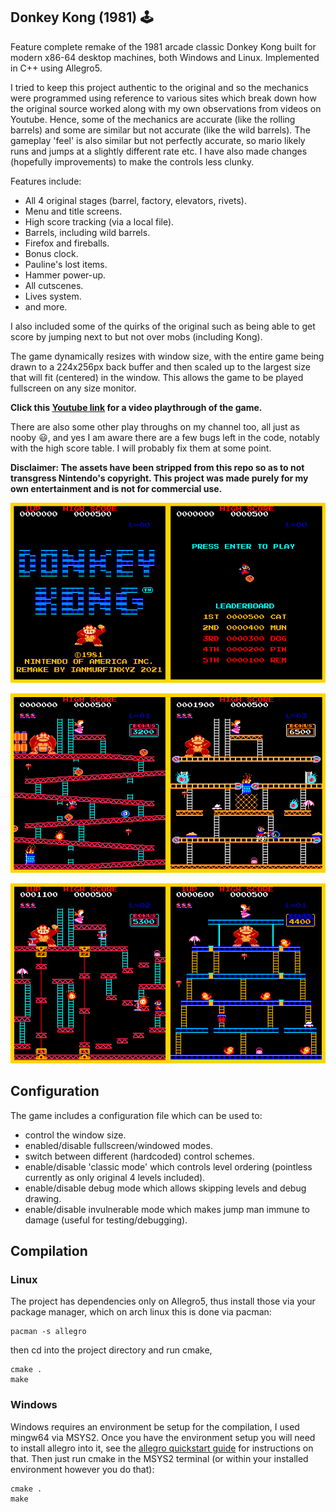 ## Donkey Kong (1981) :joystick:

Feature complete remake of the 1981 arcade classic Donkey Kong built for modern x86-64 desktop machines, both
Windows and Linux. Implemented in C++ using Allegro5. 

I tried to keep this project authentic to the original and so the mechanics were programmed using reference to 
various sites which break down how the original source worked along with my own observations from videos on 
Youtube. Hence, some of the mechanics are accurate (like the rolling barrels) and some are similar but not
accurate (like the wild barrels). The gameplay 'feel' is also similar but not perfectly accurate, so mario likely runs
and jumps at a slightly different rate etc. I have also made changes (hopefully improvements) to make the
controls less clunky.

Features include:

- All 4 original stages (barrel, factory, elevators, rivets).
- Menu and title screens.
- High score tracking (via a local file).
- Barrels, including wild barrels.
- Firefox and fireballs.
- Bonus clock.
- Pauline's lost items.
- Hammer power-up.
- All cutscenes. 
- Lives system.
- and more.

I also included some of the quirks of the original such as being able to get score by jumping next to but not 
over mobs (including Kong).

The game dynamically resizes with window size, with the entire game being drawn to a 224x256px back buffer
and then scaled up to the largest size that will fit (centered) in the window. This allows the game to be played
fullscreen on any size monitor.

**Click this [Youtube link](https://www.youtube.com/watch?v=Hm3gQ7G5vNY&t) for a video playthrough of the game.**

There are also some other play throughs on my channel too, all just as nooby :smiley:, and yes I am aware there are a
few bugs left in the code, notably with the high score table. I will probably fix them at some point.

**Disclaimer: The assets have been stripped from this repo so as to not transgress Nintendo's 
copyright. This project was made purely for my own entertainment and is not for 
commercial use.**

<p align="center">
  <img src="doc/menus.jpg" alt="menus screenshot"/>
</p>
<p align="center">
  <img src="doc/barrels_factory.jpg" alt="barrels & factory stage screenshot"/>
</p>
<p align="center">
  <img src="doc/elevators_rivets.jpg" alt="elevators & rivets stage screenshot"/>
</p>

## Configuration

The game includes a configuration file which can be used to:

- control the window size.
- enabled/disable fullscreen/windowed modes.
- switch between different (hardcoded) control schemes.
- enable/disable 'classic mode' which controls level ordering (pointless currently as only original 4 levels included).
- enable/disable debug mode which allows skipping levels and debug drawing.
- enable/disable invulnerable mode which makes jump man immune to damage (useful for testing/debugging).

## Compilation

### Linux

The project has dependencies only on Allegro5, thus install those via your package manager, which
on arch linux this is done via pacman:

```shell
pacman -s allegro
```

then cd into the project directory and run cmake,

```shell
cmake .
make
```

### Windows

Windows requires an environment be setup for the compilation, I used mingw64 via MSYS2. Once you have the
environment setup you will need to install allegro into it, see the [allegro quickstart guide](https://github.com/liballeg/allegro_wiki/wiki/Quickstart)
for instructions on that. Then just run cmake in the MSYS2 terminal (or within your installed environment however you
do that):

```shell
cmake .
make
```
